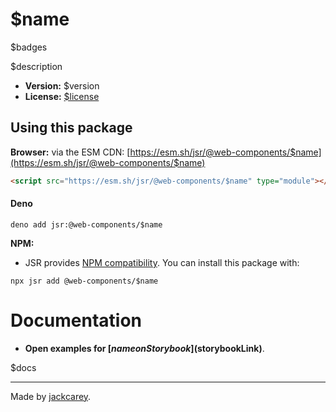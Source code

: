 # $name

$badges

$description

-   **Version:** $version
-   **License:** [$license](./LICENSE.md)

## Using this package

**Browser:** via the ESM CDN: [https://esm.sh/jsr/@web-components/$name](https://esm.sh/jsr/@web-components/$name)

```html
<script src="https://esm.sh/jsr/@web-components/$name" type="module"></script>
```

#### Deno

```
deno add jsr:@web-components/$name
```

**NPM:**

-   JSR provides [NPM compatibility](https://jsr.io/docs/npm-compatibility). You can install this package with:

```
npx jsr add @web-components/$name
```

# Documentation

-   **Open examples for [$name on Storybook]($storybookLink)**.

$docs

---

Made by [jackcarey](https://jackcarey.co.uk).
